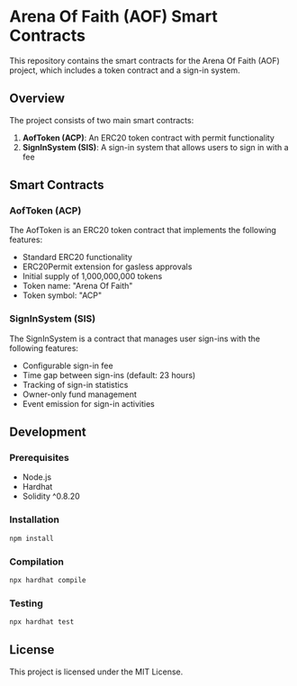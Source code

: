 # Arena Of Faith (AOF) Smart Contracts

This repository contains the smart contracts for the Arena Of Faith (AOF) project, which includes a token contract and a sign-in system.

## Overview

The project consists of two main smart contracts:

1. **AofToken (ACP)**: An ERC20 token contract with permit functionality
2. **SignInSystem (SIS)**: A sign-in system that allows users to sign in with a fee

## Smart Contracts

### AofToken (ACP)

The AofToken is an ERC20 token contract that implements the following features:
- Standard ERC20 functionality
- ERC20Permit extension for gasless approvals
- Initial supply of 1,000,000,000 tokens
- Token name: "Arena Of Faith"
- Token symbol: "ACP"

### SignInSystem (SIS)

The SignInSystem is a contract that manages user sign-ins with the following features:
- Configurable sign-in fee
- Time gap between sign-ins (default: 23 hours)
- Tracking of sign-in statistics
- Owner-only fund management
- Event emission for sign-in activities

## Development

### Prerequisites
- Node.js
- Hardhat
- Solidity ^0.8.20

### Installation
```bash
npm install
```

### Compilation
```bash
npx hardhat compile
```

### Testing
```bash
npx hardhat test
```

## License

This project is licensed under the MIT License.

